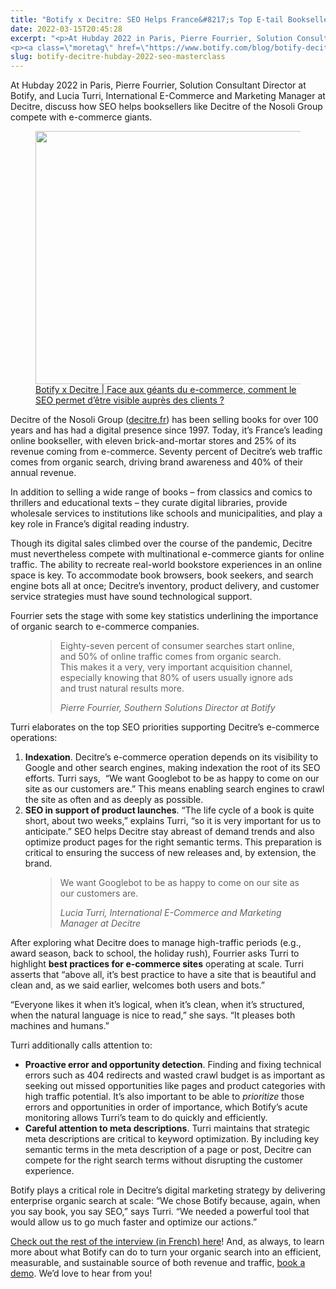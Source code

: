 ```yaml
---
title: "Botify x Decitre: SEO Helps France&#8217;s Top E-tail Bookseller Stand Out in Search"
date: 2022-03-15T20:45:28
excerpt: "<p>At Hubday 2022 in Paris, Pierre Fourrier, Solution Consultant Director at Botify, and Lucia Turri, International E-Commerce and Marketing Manager at Decitre, discuss how SEO helps booksellers like Decitre of the Nosoli Group compete with e-commerce giants. Decitre of the Nosoli Group (decitre.fr) has been selling books for over 100 years and has had a&hellip; </p>
<p><a class=\"moretag\" href=\"https://www.botify.com/blog/botify-decitre-hubday-2022-seo-masterclass\">Read the full article</a></p>"
slug: botify-decitre-hubday-2022-seo-masterclass
---
```



<p class="has-medium-font-size">At Hubday 2022 in Paris, Pierre Fourrier, Solution Consultant Director at Botify, and Lucia Turri, International E-Commerce and Marketing Manager at Decitre, discuss how SEO helps booksellers like Decitre of the Nosoli Group compete with e-commerce giants.</p>



<div class="wp-block-image"><figure class="aligncenter is-resized"><a href="https://lp.botify.com/fr/replay/hubday-masterclass-decitre?wvideo=u5e6tzrxy4"><img loading="lazy" decoding="async" src="https://embedwistia-a.akamaihd.net/deliveries/72bd1adbecf7a03d12dbb82c335b4c92.jpg?image_play_button_size=2x&amp;image_crop_resized=960x540&amp;image_play_button=1&amp;image_play_button_color=9314e4e0" alt="" width="720" height="405"/></a><figcaption><a href="https://lp.botify.com/fr/replay/hubday-masterclass-decitre?wvideo=u5e6tzrxy4" target="_blank" rel="noreferrer noopener">Botify x Decitre | Face aux géants du e-commerce, comment le SEO permet d&#8217;être visible auprès des clients ?</a></figcaption></figure></div>



<p>Decitre of the Nosoli Group (<a href="https://www.decitre.fr/" target="_blank" rel="noreferrer noopener">decitre.fr</a>) has been selling books for over 100 years and has had a digital presence since 1997. Today, it’s France’s leading online bookseller, with eleven brick-and-mortar stores and 25% of its revenue coming from e-commerce. Seventy percent of Decitre’s web traffic comes from organic search, driving brand awareness and 40% of their annual revenue.&nbsp;</p>



<p>In addition to selling a wide range of books – from classics and comics to thrillers and educational texts – they curate digital libraries, provide wholesale services to institutions like schools and municipalities, and play a key role in France’s digital reading industry.&nbsp;</p>



<p>Though its digital sales climbed over the course of the pandemic, Decitre must nevertheless compete with multinational e-commerce giants for online traffic. The ability to recreate real-world bookstore experiences in an online space is key. To accommodate book browsers, book seekers, and search engine bots all at once; Decitre’s inventory, product delivery, and customer service strategies must have sound technological support.</p>



<p>Fourrier sets the stage with some key statistics underlining the importance of organic search to e-commerce companies.</p>



<figure class="wp-block-pullquote"><blockquote><p>Eighty-seven percent of consumer searches start online, and 50% of online traffic comes from organic search. This makes it a very, very important acquisition channel, especially knowing that 80% of users usually ignore ads and trust natural results more.</p><cite>Pierre Fourrier, Southern Solutions Director at Botify</cite></blockquote></figure>



<p>Turri elaborates on the top SEO priorities supporting Decitre’s e-commerce operations:</p>



<ol><li><strong>Indexation</strong>. Decitre’s e-commerce operation depends on its visibility to Google and other search engines, making indexation the root of its SEO efforts. Turri says,&nbsp; “We want Googlebot to be as happy to come on our site as our customers are.” This means enabling search engines to crawl the site as often and as deeply as possible.</li><li><strong>SEO in support of product launches</strong>. “The life cycle of a book is quite short, about two weeks,” explains Turri, “so it is very important for us to anticipate.” SEO helps Decitre stay abreast of demand trends and also optimize product pages for the right semantic terms. This preparation is critical to ensuring the success of new releases and, by extension, the brand.</li></ol>



<figure class="wp-block-pullquote"><blockquote><p>We want Googlebot to be as happy to come on our site as our customers are.</p><cite>Lucia Turri, International E-Commerce and Marketing Manager at Decitre</cite></blockquote></figure>



<p>After exploring what Decitre does to manage high-traffic periods (e.g., award season, back to school, the holiday rush), Fourrier asks Turri to highlight <strong>best practices for e-commerce sites</strong> operating at scale. Turri asserts that “above all, it’s best practice to have a site that is beautiful and clean and, as we said earlier, welcomes both users and bots.”</p>



<p>“Everyone likes it when it&#8217;s logical, when it&#8217;s clean, when it&#8217;s structured, when the natural language is nice to read,” she says. “It pleases both machines and humans.”</p>



<p>Turri additionally calls attention to:</p>



<ul><li><strong>Proactive error and opportunity detection</strong>. Finding and fixing technical errors such as 404 redirects and wasted crawl budget is as important as seeking out missed opportunities like pages and product categories with high traffic potential. It’s also important to be able to <em>prioritize </em>those errors and opportunities in order of importance, which Botify’s acute monitoring allows Turri’s team to do quickly and efficiently.</li><li><strong>Careful attention to meta descriptions</strong>. Turri maintains that strategic meta descriptions are critical to keyword optimization. By including key semantic terms in the meta description of a page or post, Decitre can compete for the right search terms without disrupting the customer experience.</li></ul>



<p>Botify plays a critical role in Decitre’s digital marketing strategy by delivering enterprise organic search at scale: “We chose Botify because, again, when you say book, you say SEO,” says Turri. “We needed a powerful tool that would allow us to go much faster and optimize our actions.”</p>



<p><a href="https://lp.botify.com/fr/replay/hubday-masterclass-decitre?wvideo=u5e6tzrxy4" target="_blank" rel="noreferrer noopener">Check out the rest of the interview (in French) here</a>! And, as always, to learn more about what Botify can do to turn your organic search into an efficient, measurable, and sustainable source of both revenue and traffic, <a href="https://www.botify.com/request-a-demo" target="_blank" rel="noreferrer noopener">book a demo</a>. We’d love to hear from you!</p>
